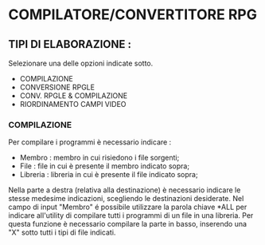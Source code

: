 # COMPILATORE/CONVERTITORE RPG
## TIPI DI ELABORAZIONE : 
Selezionare una delle opzioni indicate sotto.

- COMPILAZIONE
- CONVERSIONE RPGLE
- CONV. RPGLE & COMPILAZIONE
- RIORDINAMENTO CAMPI VIDEO

### COMPILAZIONE
Per compilare i programmi è necessario indicare : 

- Membro :  membro in cui risiedono i file sorgenti;
- File :  file in cui è presente il membro indicato sopra;
- Libreria :  libreria in cui è presente il file indicato sopra;

Nella parte a destra (relativa alla destinazione) è necessario indicare le stesse medesime indicazioni, scegliendo le destinazioni desiderate.
Nel campo di input "Membro" é possibile utilizzare la parola chiave \*ALL per indicare all'utility di compilare tutti i
programmi di un file in una libreria.
Per questa funzione è necessario compilare la parte in basso, inserendo una "X" sotto tutti i tipi di file indicati.

